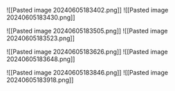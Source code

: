 ![[Pasted image 20240605183402.png]]
![[Pasted image 20240605183430.png]]

![[Pasted image 20240605183505.png]]
![[Pasted image 20240605183523.png]]

![[Pasted image 20240605183626.png]]
![[Pasted image 20240605183648.png]]

![[Pasted image 20240605183846.png]]
![[Pasted image 20240605183918.png]]
